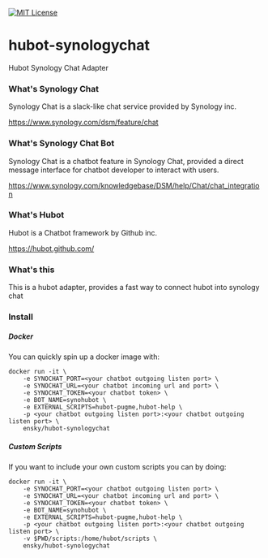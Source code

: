 [![MIT License](http://img.shields.io/badge/license-MIT-blue.svg?style=flat)](https://github.com/RocketChat/Rocket.Chat/raw/master/LICENSE)
# hubot-synologychat
Hubot Synology Chat Adapter

### What's Synology Chat

Synology Chat is a slack-like chat service provided by Synology inc.

https://www.synology.com/dsm/feature/chat

### What's Synology Chat Bot

Synology Chat is a chatbot feature in Synology Chat, provided a direct message interface for chatbot developer to interact with users.

https://www.synology.com/knowledgebase/DSM/help/Chat/chat_integration

### What's Hubot

Hubot is a Chatbot framework by Github inc.

https://hubot.github.com/

### What's this

This is a hubot adapter, provides a fast way to connect hubot into synology chat

### Install

##### Docker

You can quickly spin up a docker image with:

```
docker run -it \
	-e SYNOCHAT_PORT=<your chatbot outgoing listen port> \
	-e SYNOCHAT_URL=<your chatbot incoming url and port> \
	-e SYNOCHAT_TOKEN=<your chatbot token> \
	-e BOT_NAME=synohubot \
	-e EXTERNAL_SCRIPTS=hubot-pugme,hubot-help \
	-p <your chatbot outgoing listen port>:<your chatbot outgoing listen port> \
	ensky/hubot-synologychat
```

##### Custom Scripts

If you want to include your own custom scripts you can by doing:

```
docker run -it \
	-e SYNOCHAT_PORT=<your chatbot outgoing listen port> \
	-e SYNOCHAT_URL=<your chatbot incoming url and port> \
	-e SYNOCHAT_TOKEN=<your chatbot token> \
	-e BOT_NAME=synohubot \
	-e EXTERNAL_SCRIPTS=hubot-pugme,hubot-help \
	-p <your chatbot outgoing listen port>:<your chatbot outgoing listen port> \
	-v $PWD/scripts:/home/hubot/scripts \
	ensky/hubot-synologychat
```

